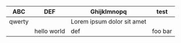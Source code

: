 ABC    | DEF         | Ghijklmnopq                | test
-------|-------------|----------------------------|---------
qwerty |             | Lorem ipsum dolor sit amet |
       | hello world | def                        | foo bar
